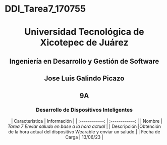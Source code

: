 # DDI_Tarea7_170755

<div align="center">
  
# Universidad Tecnológica de Xicotepec de Juárez


## Ingeniería en Desarrollo y Gestión de Software
## Jose Luis Galindo Picazo 

## 9A
### Desarrollo de Dispositivos Inteligentes

&nbsp;
&nbsp;
|  Característica |  Información |
| :------------: | :------------: |
| Nombre | **Tarea 7* Enviar saludo en base a la hora actual* |
| Descripción  |Obtención de la hora actual del dispositivo Wearable y enviar un saludo.|
|  Fecha de Carga | 13/06/23  |
